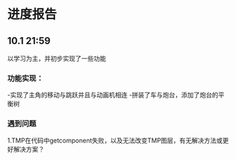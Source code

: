 # 进度报告
## 10.1 21:59
以学习为主，并初步实现了一些功能

### 功能实现：
-实现了主角的移动与跳跃并且与动画机相连
-拼装了车与炮台，添加了炮台的平衡树

### 遇到问题
1.TMP在代码中getcomponent失败，以及无法改变TMP图层，有无解决方法或更好解决方案？
